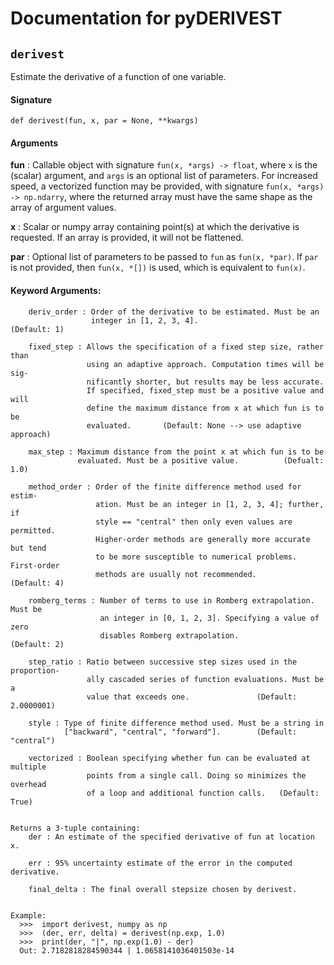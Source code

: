 # Documentation for pyDERIVEST
## ``derivest``
Estimate the derivative of a function of one variable.

#### Signature
``def derivest(fun, x, par = None, **kwargs)``

#### Arguments
**fun** : Callable object with signature ``fun(x, *args) -> float``, where ``x`` is the (scalar) argument, and ``args`` is an optional list of parameters. For increased speed, a vectorized function may be provided, with signature ``fun(x, *args) -> np.ndarry``, where the returned array must have the same shape as the array of argument values.

**x** : Scalar or numpy array containing point(s) at which the derivative is requested. If an array is provided, it will not be flattened.
        
**par** : Optional list of parameters to be passed to ``fun`` as ``fun(x, *par)``. If ``par`` is not provided, then ``fun(x, *[])`` is used, which is equivalent to ``fun(x)``.
        
        
#### Keyword Arguments:
        deriv_order : Order of the derivative to be estimated. Must be an
                      integer in [1, 2, 3, 4].                     (Default: 1)
        
        fixed_step : Allows the specification of a fixed step size, rather than
                     using an adaptive approach. Computation times will be sig-
                     nificantly shorter, but results may be less accurate.
                     If specified, fixed_step must be a positive value and will
                     define the maximum distance from x at which fun is to be
                     evaluated.       (Default: None --> use adaptive approach)
        
        max_step : Maximum distance from the point x at which fun is to be
                   evaluated. Must be a positive value.          (Defualt: 1.0)
        
        method_order : Order of the finite difference method used for estim-
                       ation. Must be an integer in [1, 2, 3, 4]; further, if
                       style == "central" then only even values are permitted.
                       Higher-order methods are generally more accurate but tend
                       to be more susceptible to numerical problems. First-order
                       methods are usually not recommended.        (Default: 4)
        
        romberg_terms : Number of terms to use in Romberg extrapolation. Must be
                        an integer in [0, 1, 2, 3]. Specifying a value of zero
                        disables Romberg extrapolation.            (Default: 2)
        
        step_ratio : Ratio between successive step sizes used in the proportion-
                     ally cascaded series of function evaluations. Must be a
                     value that exceeds one.               (Default: 2.0000001)
        
        style : Type of finite difference method used. Must be a string in
                ["backward", "central", "forward"].        (Default: "central")
        
        vectorized : Boolean specifying whether fun can be evaluated at multiple
                     points from a single call. Doing so minimizes the overhead
                     of a loop and additional function calls.   (Default: True)
    
    
    Returns a 3-tuple containing:
        der : An estimate of the specified derivative of fun at location x.
        
        err : 95% uncertainty estimate of the error in the computed derivative.
        
        final_delta : The final overall stepsize chosen by derivest.
    
    
    Example:
      >>>  import derivest, numpy as np
      >>>  (der, err, delta) = derivest(np.exp, 1.0)
      >>>  print(der, "|", np.exp(1.0) - der)
      Out: 2.7182818284590344 | 1.0658141036401503e-14
        
